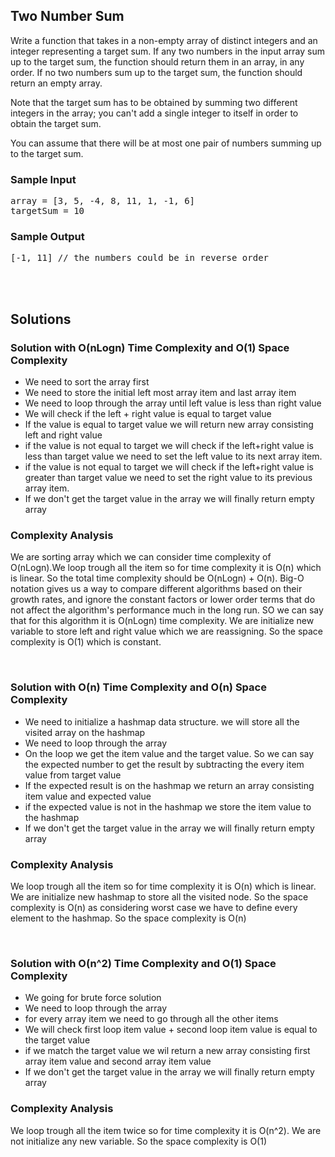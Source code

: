 <h2>Two Number Sum</h2>
<p>
  Write a function that takes in a non-empty array of distinct integers and an
  integer representing a target sum. If any two numbers in the input array sum
  up to the target sum, the function should return them in an array, in any
  order. If no two numbers sum up to the target sum, the function should return
  an empty array.
</p>
<p>
  Note that the target sum has to be obtained by summing two different integers
  in the array; you can't add a single integer to itself in order to obtain the
  target sum.
</p>
<p>
  You can assume that there will be at most one pair of numbers summing up to
  the target sum.
</p>
<h3>Sample Input</h3>
<pre><span>array</span> = [3, 5, -4, 8, 11, 1, -1, 6]
<span>targetSum</span> = 10
</pre>
<h3>Sample Output</h3>
<pre>[-1, 11] <span>// the numbers could be in reverse order</span>
</pre>

</br>
</br>
<h2>Solutions</h2>
<h3>Solution with O(nLogn) Time Complexity and O(1) Space Complexity</h3>
<ul>
<li>We need to sort the array first</li>
<li>We need to store the initial left most array item and last array item</li>
<li>We need to loop through the array until left value is less than right value</li>
<li>We will check if the left + right value is equal to target value</li>
<li>If the value is equal to target value we will return new array consisting left and right value</li>
<li>if the value is not equal to target we will check if the left+right value is less than target value we need to set the left value to its next array item.</li>
<li>if the value is not equal to target we will check if the left+right value is greater than target value we need to set the right value to its previous array item.</li>
<li>If we don't get the target value in the array we will finally return empty array</li>
</ul>
<h3>Complexity Analysis</h3>
<p>We are sorting array which we can consider time complexity of O(nLogn).We loop trough all the item so for time complexity it is O(n) which is linear. So the total time complexity should be O(nLogn) + O(n). Big-O notation gives us a way to compare different algorithms based on their growth rates, and ignore the constant factors or lower order terms that do not affect the algorithm's performance much in the long run. SO we can say that for this algorithm it is O(nLogn) time complexity. We are initialize new variable to store left and right value which we are reassigning. So the space complexity is O(1) which is constant.</p>

</br>
<h3>Solution with O(n) Time Complexity and O(n) Space Complexity</h3>
<ul>
<li>We need to initialize a hashmap data structure. we will store all the visited array on the hashmap</li>
<li>We need to loop through the array</li>
<li>On the loop we get the item value and the target value. So we can say the expected number to get the result by subtracting the every item value from target value</li>
<li>If the  expected result is on the hashmap we return an array consisting item value and expected value</li>
<li>if the expected value is not in the hashmap we store the item value to the hashmap</li>
<li>If we don't get the target value in the array we will finally return empty array</li>
</ul>
<h3>Complexity Analysis</h3>
<p>We loop trough all the item so for time complexity it is O(n) which is linear. We are initialize new hashmap to store all the visited node. So the space complexity is O(n) as considering worst case we have to define every element to the hashmap. So the space complexity is O(n)</p>
</br>
<h3>Solution with O(n^2) Time Complexity and O(1) Space Complexity</h3>
<ul>
<li>We going for brute force solution</li>
<li>We need to loop through the array</li>
<li>for every array item we need to go through all the other items</li>
<li>We will check first loop item value + second loop item value is equal to the target value</li>
<li>if we match the target value we wil return a new array consisting first array item value and second array item value</li>
<li>If we don't get the target value in the array we will finally return empty array</li>
</ul>
<h3>Complexity Analysis</h3>
<p>We loop trough all the item  twice so for time complexity it is O(n^2). We are not initialize any new variable. So the space complexity is O(1)</p>
